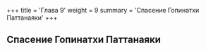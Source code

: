 +++
title = 'Глава 9'
weight = 9
summary = 'Спасение Гопинатхи Паттанаяки'
+++
## Спасение Гопинатхи Паттанаяки